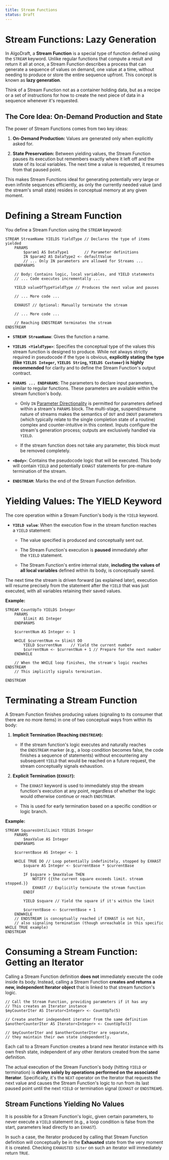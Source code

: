 ```yaml
---
title: Stream Functions
status: Draft
---
```

# Stream Functions: Lazy Generation

In AlgoDraft, a **Stream Function** is a special type of function defined using the `STREAM` keyword. Unlike regular functions that compute a result and return it all at once, a Stream Function describes a process that can generate a sequence of values on demand, one value at a time, without needing to produce or store the entire sequence upfront. This concept is known as **lazy generation**.

Think of a Stream Function not as a container holding data, but as a recipe or a set of instructions for how to create the next piece of data in a sequence whenever it's requested.

## The Core Idea: On-Demand Production and State

The power of Stream Functions comes from two key ideas:

1. **On-Demand Production:** Values are generated only when explicitly asked for.

2. **State Preservation:** Between yielding values, the Stream Function pauses its execution but remembers exactly where it left off and the state of its local variables. The next time a value is requested, it resumes from that paused point.

This makes Stream Functions ideal for generating potentially very large or even infinite sequences efficiently, as only the currently needed value (and the stream's small state) resides in conceptual memory at any given moment.

# Defining a Stream Function

You define a Stream Function using the `STREAM` keyword:

```
STREAM StreamName YIELDS YieldType // Declares the type of items yielded
    PARAMS
        $param1 AS DataType1       // Parameter definitions
        IN $param2 AS DataType2 <- defaultValue
        // ... Only IN parameters are allowed for Streams ...
    ENDPARAMS
	
	// Body: Contains logic, local variables, and YIELD statements
	// ... Code executes incrementally ...
	
	YIELD valueOfTypeYieldType // Produces the next value and pauses
	
	// ... More code ...
	
	EXHAUST // Optional: Manually terminate the stream
	
	// ... More code ...
	
	// Reaching ENDSTREAM terminates the stream
ENDSTREAM
```

- **`STREAM StreamName`**: Gives the function a name.

- **`YIELDS <YieldType>`**: Specifies the conceptual type of the values this stream function is designed to produce. While not always strictly required in pseudocode if the type is obvious, **explicitly stating the type (like `YIELDS Integer`, `YIELDS String`, `YIELDS Customer`) is highly recommended** for clarity and to define the Stream Function's output contract.

- **`PARAMS ... ENDPARAMS`**: The parameters to declare input parameters, similar to regular functions. These parameters are available within the stream function's body.
	
	- Only `IN` [Parameter Directionality](#parameter-directionality-in-out-inout) is permitted for parameters defined within a stream's `PARAMS` block. The multi-stage, suspend/resume nature of streams makes the semantics of `OUT` and `INOUT` parameters (which typically relate to the single completion state of a routine) complex and counter-intuitive in this context. Inputs configure the stream's generation process; outputs are exclusively handled via `YIELD`.
	
	- If the stream function does not take any parameter, this block must be removed completely.

- **`<Body>`**: Contains the pseudocode logic that will be executed. This body will contain `YIELD` and potentially `EXHAST` statements for pre-mature termination of the stream.

- **`ENDSTREAM`**: Marks the end of the Stream Function definition.

# Yielding Values: The YIELD Keyword

The core operation within a Stream Function's body is the `YIELD` keyword.

- **`YIELD value`**: When the execution flow in the stream function reaches a `YIELD` statement:
    
    - The value specified is produced and conceptually sent out.
    
    - The Stream Function's execution is **paused** immediately after the `YIELD` statement.
    
    - The Stream Function's entire internal state, **including the values of all local variables** defined within its body, is conceptually saved.

The next time the stream is driven forward (as explained later), execution will resume precisely from the statement after the `YIELD` that was just executed, with all variables retaining their saved values.

**Example:**
```
STREAM CountUpTo YIELDS Integer
    PARAMS
        $limit AS Integer
    ENDPARAMS
	
    $currentNum AS Integer <- 1

    WHILE $currentNum <= $limit DO
        YIELD $currentNum    // Yield the current number
        $currentNum <- $currentNum + 1 // Prepare for the next number
    ENDWHILE

    // When the WHILE loop finishes, the stream's logic reaches ENDSTREAM
    // This implicitly signals termination.

ENDSTREAM
```

# Terminating a Stream Function

A Stream Function finishes producing values (signaling to its consumer that there are no more items) in one of two conceptual ways from within its body:

1. **Implicit Termination (Reaching `ENDSTREAM`):**
    
    - If the stream function's logic executes and naturally reaches the `ENDSTREAM` marker (e.g., a loop condition becomes false, the code finishes a sequence of statements) without encountering any subsequent `YIELD` that would be reached on a future request, the stream conceptually signals exhaustion.
    
2. **Explicit Termination (`EXHAST`):**
    
    - The `EXHAST` keyword is used to immediately stop the stream function's execution at any point, regardless of whether the logic would otherwise continue or reach `ENDSTREAM`.
    
    - This is used for early termination based on a specific condition or logic branch.

**Example:**

```
STREAM SquaresUntilLimit YIELDS Integer
    PARAMS
        $maxValue AS Integer
    ENDPARAMS
	
    $currentBase AS Integer <- 1
	
    WHILE TRUE DO // Loop potentially indefinitely, stopped by EXHAST
        $square AS Integer <- $currentBase * $currentBase
		
        IF $square > $maxValue THEN
            NOTIFY {{the current square exceeds limit. stream stopped.}}
            EXHAST // Explicitly terminate the stream function
        ENDIF
		
        YIELD $square // Yield the square if it's within the limit
		
        $currentBase <- $currentBase + 1
    ENDWHILE
    // ENDSTREAM is conceptually reached if EXHAST is not hit,
    // also signaling termination (though unreachable in this specific WHILE TRUE example)
ENDSTREAM
```

# Consuming a Stream Function: Getting an Iterator

Calling a Stream Function definition **does not** immediately execute the code inside its body. Instead, calling a Stream Function **creates and returns a new, independent Iterator object** that is linked to that stream function's logic.

```
// Call the Stream Function, providing parameters if it has any
// This creates an Iterator instance
$myCounterIter AS Iterator<Integer> <- CountUpTo(5)

// Create another independent iterator from the same definition
$anotherCounterIter AS Iterator<Integer> <- CountUpTo(3)

// $myCounterIter and $anotherCounterIter are separate,
// they maintain their own state independently.
```

Each call to a Stream Function creates a brand new Iterator instance with its own fresh state, independent of any other iterators created from the same definition.

The actual execution of the Stream Function's body (hitting `YIELD` or termination) is **driven solely by operations performed on the associated Iterator**. Specifically, it's the `NEXT` operator on the Iterator that requests the next value and causes the Stream Function's logic to run from its last paused point until the next `YIELD` or termination signal (`EXHAST` or `ENDSTREAM`).

## Stream Functions Yielding No Values

It is possible for a Stream Function's logic, given certain parameters, to never execute a `YIELD` statement (e.g., a loop condition is false from the start, parameters lead directly to an `EXHAST`).

In such a case, the Iterator produced by calling that Stream Function definition will conceptually be in the **Exhausted** state from the very moment it is created. Checking `EXHAUSTED $iter` on such an iterator will immediately return `TRUE`.